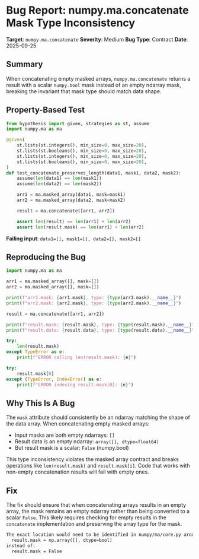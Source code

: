 # Bug Report: numpy.ma.concatenate Mask Type Inconsistency

**Target**: `numpy.ma.concatenate`
**Severity**: Medium
**Bug Type**: Contract
**Date**: 2025-09-25

## Summary

When concatenating empty masked arrays, `numpy.ma.concatenate` returns a result with a scalar `numpy.bool` mask instead of an empty ndarray mask, breaking the invariant that mask type should match data shape.

## Property-Based Test

```python
from hypothesis import given, strategies as st, assume
import numpy.ma as ma

@given(
    st.lists(st.integers(), min_size=0, max_size=20),
    st.lists(st.booleans(), min_size=0, max_size=20),
    st.lists(st.integers(), min_size=0, max_size=20),
    st.lists(st.booleans(), min_size=0, max_size=20),
)
def test_concatenate_preserves_length(data1, mask1, data2, mask2):
    assume(len(data1) == len(mask1))
    assume(len(data2) == len(mask2))

    arr1 = ma.masked_array(data1, mask=mask1)
    arr2 = ma.masked_array(data2, mask=mask2)

    result = ma.concatenate([arr1, arr2])

    assert len(result) == len(arr1) + len(arr2)
    assert len(result.mask) == len(arr1) + len(arr2)
```

**Failing input**: `data1=[], mask1=[], data2=[], mask2=[]`

## Reproducing the Bug

```python
import numpy.ma as ma

arr1 = ma.masked_array([], mask=[])
arr2 = ma.masked_array([], mask=[])

print(f"arr1.mask: {arr1.mask}, type: {type(arr1.mask).__name__}")
print(f"arr2.mask: {arr2.mask}, type: {type(arr2.mask).__name__}")

result = ma.concatenate([arr1, arr2])

print(f"result.mask: {result.mask}, type: {type(result.mask).__name__}")
print(f"result.data: {result.data}, type: {type(result.data).__name__}")

try:
    len(result.mask)
except TypeError as e:
    print(f"ERROR calling len(result.mask): {e}")

try:
    result.mask[0]
except (TypeError, IndexError) as e:
    print(f"ERROR indexing result.mask[0]: {e}")
```

## Why This Is A Bug

The `mask` attribute should consistently be an ndarray matching the shape of the data array. When concatenating empty masked arrays:
- Input masks are both empty ndarrays: `[]`
- Result data is an empty ndarray: `array([], dtype=float64)`
- But result mask is a scalar: `False` (numpy.bool)

This type inconsistency violates the masked array contract and breaks operations like `len(result.mask)` and `result.mask[i]`. Code that works with non-empty concatenation results will fail with empty ones.

## Fix

The fix should ensure that when concatenating arrays results in an empty array, the mask remains an empty ndarray rather than being converted to a scalar `False`. This likely requires checking for empty results in the `concatenate` implementation and preserving the array type for the mask.

```diff
The exact location would need to be identified in numpy/ma/core.py around the concatenate function implementation. The fix would involve detecting when the result is empty and ensuring:
  result.mask = np.array([], dtype=bool)
instead of:
  result.mask = False
```